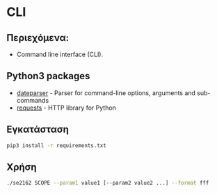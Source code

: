 # CLI 

## Περιεχόμενα:
- Command line interface (CLI).

## Python3 packages
- [dateparser] - Parser for command-line options, arguments and sub-commands
- [requests] - HTTP library for Python

## Εγκατάσταση
```sh
pip3 install -r requirements.txt
```

## Χρήση
```sh
./se2162 SCOPE --param1 value1 [--param2 value2 ...] --format fff
```

[dateparser]: https://dateparser.readthedocs.io/en/latest/
[requests]: https://docs.python-requests.org/en/latest/

